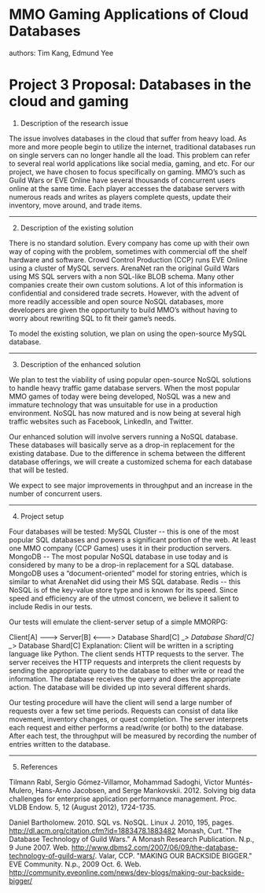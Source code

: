 MMO Gaming Applications of Cloud Databases
==============
authors: Tim Kang, Edmund Yee

Project 3 Proposal: Databases in the cloud and gaming
==============
1. Description of the research issue

The issue involves databases in the cloud that suffer from heavy load. As more and more people begin to utilize the internet, traditional databases run on single servers can no longer handle all the load. This problem can refer to several real world applications like social media, gaming, and etc. For our project, we have chosen to focus specifically on gaming. MMO’s such as Guild Wars or EVE Online have several thousands of concurrent users online at the same time. Each player accesses the database servers with numerous reads and writes as players complete quests, update their inventory, move around, and trade items.

----------------------------------------------------------------------------
2. Description of the existing solution

There is no standard solution. Every company has come up with their own way of coping with the problem, sometimes with commercial off the shelf hardware and software. Crowd Control Production (CCP) runs EVE Online using a cluster of MySQL servers. ArenaNet ran the original Guild Wars using MS SQL servers with a non SQL-like BLOB schema. Many other companies create their own custom solutions. A lot of this information is confidential and considered trade secrets. However, with the advent of more readily accessible and open source NoSQL databases, more developers are given the opportunity to build MMO’s without having to worry about rewriting SQL to fit their game’s needs.

To model the existing solution, we plan on using the open-source MySQL database.

----------------------------------------------------------------------------
3. Description of the enhanced solution

We plan to test the viability of using popular open-source NoSQL solutions to handle heavy traffic game database servers. When the most popular MMO games of today were being developed, NoSQL was a new and immature technology that was unsuitable for use in a production environment. NoSQL has now matured and is now being at several high traffic websites such as Facebook, LinkedIn, and Twitter.

Our enhanced solution will involve servers running a NoSQL database. These databases will basically serve as a drop-in replacement for the existing database. Due to the difference in schema between the different database offerings, we will create a customized schema for each database that will be tested.

We expect to see major improvements in throughput and an increase in the number of concurrent users.

----------------------------------------------------------------------------
4. Project setup

Four databases will be tested:
MySQL Cluster -- this is one of the most popular SQL databases and powers a significant portion of the web. At least one MMO company (CCP Games) uses it in their production servers.
MongoDB -- The most popular NoSQL database in use today and is considered by many to be a drop-in replacement for a SQL database. MongoDB uses a “document-oriented” model for storing entries, which is similar to what ArenaNet did using their MS SQL database.
Redis -- this NoSQL is of the key-value store type and is known for its speed. Since speed and efficiency are of the utmost concern, we believe it salient to include Redis in our tests.

Our tests will emulate the client-server setup of a simple MMORPG:

Client[A] ---> Server[B] <---> Database Shard[C]
                         \__> Database Shard[C]
                         \__> Database Shard[C]
Explanation:
Client will be written in a scripting language like Python. The client sends HTTP requests to the server.
The server receives the HTTP requests and interprets the client requests by sending the appropriate query to the database to either write or read the information.
The database receives the query and does the appropriate action. The database will be divided up into several different shards. 

Our testing procedure will have the client will send a large number of requests over a few set time periods. Requests can consist of data like movement, inventory changes, or quest completion. The server interprets each request and either performs a read/write (or both) to the database. After each test, the throughput will be measured by recording the number of entries written to the database.

----------------------------------------------------------------------------
5. References

Tilmann Rabl, Sergio Gómez-Villamor, Mohammad Sadoghi, Victor Muntés-Mulero, Hans-Arno Jacobsen, and Serge Mankovskii. 2012. Solving big data challenges for enterprise application performance management. Proc. VLDB Endow. 5, 12 (August 2012), 1724-1735.

Daniel Bartholomew. 2010. SQL vs. NoSQL. Linux J. 2010, 195, pages. <http://dl.acm.org/citation.cfm?id=1883478.1883482>
Monash, Curt. "The Database Technology of Guild Wars." A Monash Research Publication. N.p., 9 June 2007. Web. <http://www.dbms2.com/2007/06/09/the-database-technology-of-guild-wars/>.
Valar, CCP. "MAKING OUR BACKSIDE BIGGER." EVE Community. N.p., 2009 Oct. 6. Web. <http://community.eveonline.com/news/dev-blogs/making-our-backside-bigger/>

